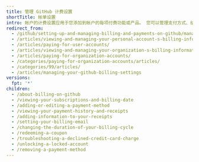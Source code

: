 ```yaml
---
title: 管理 GitHub 计费设置
shortTitle: 帐单设置
intro: 帐户的计费设置应用于您添加到帐户的每项付费功能或产品。 您可以管理支付方式、结算周期和帐音邮箱等设置。 您也可以查看帐单信息，如订阅、帐单日期、付款记录和以前的收据。
redirect_from:
  - /github/setting-up-and-managing-billing-and-payments-on-github/managing-your-github-billing-settings
  - /articles/viewing-and-managing-your-personal-account-s-billing-information/
  - /articles/paying-for-user-accounts/
  - /articles/viewing-and-managing-your-organization-s-billing-information/
  - /articles/paying-for-organization-accounts/
  - /categories/paying-for-organization-accounts/articles/
  - /categories/99/articles/
  - /articles/managing-your-github-billing-settings
versions:
  fpt: '*'
children:
  - /about-billing-on-github
  - /viewing-your-subscriptions-and-billing-date
  - /adding-or-editing-a-payment-method
  - /viewing-your-payment-history-and-receipts
  - /adding-information-to-your-receipts
  - /setting-your-billing-email
  - /changing-the-duration-of-your-billing-cycle
  - /redeeming-a-coupon
  - /troubleshooting-a-declined-credit-card-charge
  - /unlocking-a-locked-account
  - /removing-a-payment-method
---
```


